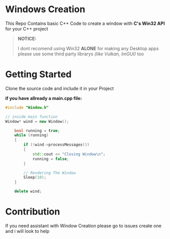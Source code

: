# Windows Creation

This Repo Contains basic C++ Code to create a window with **C's Win32 API** for your C++ project

> **NOTICE:**
> 
> I dont recomend using Win32 **ALONE** for making any Desktop apps please use some third party librarys *(like Vulkan, ImGUI)* too

# Getting Started

Clone the source code and include it in your Project

**if you have allready a main.cpp file:**

```cpp
#include "Window.h"

// inside main function
Window* wind = new Window();

	bool running = true;
	while (running)
	{
		if (!wind->processMessages())
		{
			std::cout << "Closing Window\n";
			running = false;
		}

		// Rendering The Window
		Sleep(10);
	}

	delete wind;
```

# Contribution

If you need assistant with Window Creation please go to issues create one and i will look to help